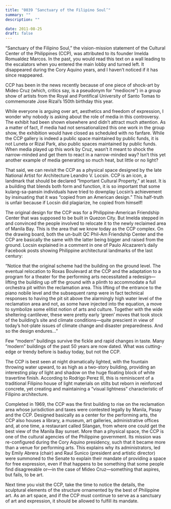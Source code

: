 ```yaml
---
title: "0039 ‘Sanctuary of the Filipino Soul’"
summary: ""
description: ""

date: 2011-08-25
draft: false
---
```


“Sanctuary of the Filipino Soul,” the vision-mission statement of the Cultural Center of the Philippines (CCP), was attributed to its founder Imelda Romualdez Marcos. In the past, you would read this text on a wall leading to the escalators when you entered the main lobby and turned left. It disappeared during the Cory Aquino years, and I haven’t noticed if it has since reappeared.

CCP has been in the news recently because of one piece of shock-art by Mideo Cruz (which, critics say, is a pseudonym for “mediocre”) in a group show of artists from the Royal and Pontifical University of Santo Tomas to commemorate Jose Rizal’s 150th birthday this year.

While everyone is arguing over art, aesthetics and freedom of expression, I wonder why nobody is asking about the role of media in this controversy. The exhibit had been shown elsewhere and didn’t attract much attention. As a matter of fact, if media had not sensationalized this one work in the group show, the exhibition would have closed as scheduled with no fanfare. While the CCP gallery is indeed a public space maintained by public funds, it is not Luneta or Rizal Park, also public spaces maintained by public funds. When media played up this work by Cruz, wasn’t it meant to shock the narrow-minded and get them to react in a narrow-minded way? Isn’t this yet another example of media generating so much heat, but little or no light?

That said, we can revisit the CCP as a physical space designed by the late National Artist for Architecture Leandro V. Locsin. CCP is an icon, a landmark that should be declared “Important Cultural Property,” at least. It is a building that blends both form and function, it is so important that some kulang-sa-pansin individuals have tried to downplay Locsin’s achievement by insinuating that it was “copied from an American design.” This half-truth is unfair because if Locsin did plagiarize, he copied from himself!

The original design for the CCP was for a Philippine-American Friendship Center that was supposed to be built in Quezon City. But Imelda stepped in and convinced the people involved to relocate it to the newly reclaimed area of Manila Bay. This is the area that we know today as the CCP complex. On the drawing board, both the un-built QC Phil-Am Friendship Center and the CCP are basically the same with the latter being bigger and raised from the ground. Locsin explained in a comment in one of Paulo Alcazaren’s daily Facebook posts showing Philippine architectural landmarks of the last century:

“Notice that the original scheme had the building on the ground level. The eventual relocation to Roxas Boulevard at the CCP and the adaptation to a program for a theater for the performing arts necessitated a redesign—lifting the building up off the ground with a plinth to accommodate a full orchestra pit within the reclamation area. This lifting of the entrance to the piano nobile level and the subsequent ramp were in fact technical responses to having the pit sit above the alarmingly high water level of the reclamation area and not, as some have injected into the equation, a move to symbolize some elitist notion of arts and culture. Together with the wide sheltering cantilever, these were pretty early ‘green’ moves that took stock of the building’s site and climate conditions—quite prescient in view of today’s hot-plate issues of climate change and disaster preparedness. And so the design endures…”

Few “modern” buildings survive the fickle and rapid changes in taste. Many “modern” buildings of the past 50 years are now dated. What was  cutting-edge or trendy before is baduy today, but not the CCP.

The CCP is best seen at night dramatically lighted, with the fountain throwing water upward, to as high as a two-story building, providing an interesting play of light and shadow on the huge floating block of white travertine finish. According to Rodrigo Perez III, this is reminiscent of a traditional Filipino house of light materials on stilts but reborn in reinforced concrete, yet creating and maintaining a “visual lightness” characteristic of Filipino architecture.

Completed in 1969, the CCP was the first building to rise on the reclamation area whose jurisdiction and taxes were contested legally by Manila, Pasay and the CCP. Designed basically as a center for the performing arts, the CCP also houses a library, a museum, art galleries, administrative offices and, at one time, a restaurant called Silangan, from where one could get the best view of the Manila Bay sunset. More than a physical space, the CCP is one of the cultural agencies of the Philippine government. Its mission was re-configured during the Cory Aquino presidency, such that it became more than a venue for performing arts. This explains why its administrators, led by Emily Abrera (chair) and Raul Sunico (president and artistic director) were summoned to the Senate to explain their mandate of providing a space for free expression, even if that happens to be something that some people find disagreeable or—in the case of Mideo Cruz—something that aspires, but fails, to be art.

Next time you visit the CCP, take the time to notice the details, the sculptural elements of the structure ornamented by the best of Philippine art. As an art space, and if the CCP must continue to serve as a sanctuary of art and expression, it should be allowed to fulfill its mandate.
